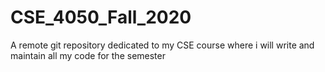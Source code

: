 # CSE_4050_Fall_2020
A remote git repository dedicated to my CSE course where i will write and maintain all my code for the semester
